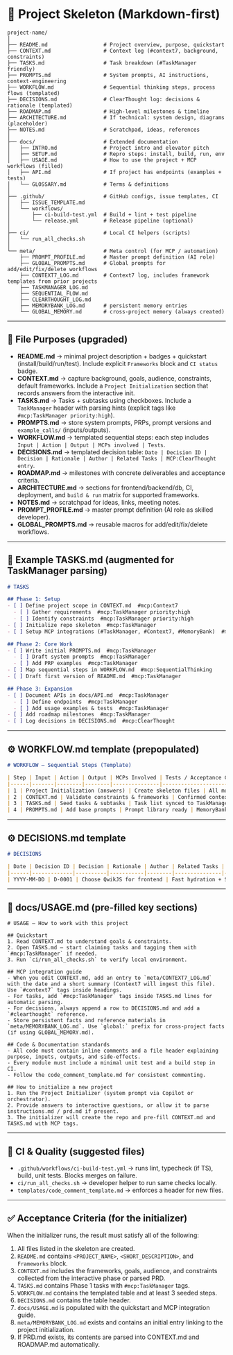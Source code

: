 # 📂 Project Skeleton (Markdown-first)

```
project-name/
│
├── README.md                  # Project overview, purpose, quickstart
├── CONTEXT.md                 # Context log (#context7, background, constraints)
├── TASKS.md                   # Task breakdown (#TaskManager friendly)
├── PROMPTS.md                 # System prompts, AI instructions, context-engineering
├── WORKFLOW.md                # Sequential thinking steps, process flows (templated)
├── DECISIONS.md               # ClearThought log: decisions & rationale (templated)
├── ROADMAP.md                 # High-level milestones & timeline
├── ARCHITECTURE.md            # If technical: system design, diagrams (placeholder)
├── NOTES.md                   # Scratchpad, ideas, references
│
├── docs/                      # Extended documentation
│   ├── INTRO.md               # Project intro and elevator pitch
│   ├── SETUP.md               # Repro steps: install, build, run, env
│   ├── USAGE.md               # How to use the project + MCP workflows (filled)
│   ├── API.md                 # If project has endpoints (examples + tests)
│   └── GLOSSARY.md            # Terms & definitions
│
├── .github/                   # GitHub configs, issue templates, CI
│   ├── ISSUE_TEMPLATE.md
│   └── workflows/
│       ├── ci-build-test.yml  # Build + lint + test pipeline
│       └── release.yml        # Release pipeline (optional)
│
├── ci/                        # Local CI helpers (scripts)
│   └── run_all_checks.sh
│
└── meta/                      # Meta control (for MCP / automation)
    ├── PROMPT_PROFILE.md      # Master prompt definition (AI role)
    ├── GLOBAL_PROMPTS.md      # Global prompts for add/edit/fix/delete workflows
    ├── CONTEXT7_LOG.md        # Context7 log, includes framework templates from prior projects
    ├── TASKMANAGER_LOG.md
    ├── SEQUENTIAL_FLOW.md
    ├── CLEARTHOUGHT_LOG.md
    ├── MEMORYBANK_LOG.md      # persistent memory entries
    └── GLOBAL_MEMORY.md       # cross-project memory (always created)
```

---

## 🔑 File Purposes (upgraded)

* **README.md** → minimal project description + badges + quickstart (install/build/run/test). Include explicit `Frameworks` block and `CI status` badge.
* **CONTEXT.md** → capture background, goals, audience, constraints, default frameworks. Include a `Project Initialization` section that records answers from the interactive init.
* **TASKS.md** → Tasks + subtasks using checkboxes. Include a `TaskManager` header with parsing hints (explicit tags like `#mcp:TaskManager priority:high`).
* **PROMPTS.md** → store system prompts, PRPs, prompt versions and `example_calls/` (inputs/outputs).
* **WORKFLOW\.md** → templated sequential steps: each step includes `Input | Action | Output | MCPs involved | Tests`.
* **DECISIONS.md** → templated decision table: `Date | Decision ID | Decision | Rationale | Author | Related Tasks | MCP:ClearThought entry`.
* **ROADMAP.md** → milestones with concrete deliverables and acceptance criteria.
* **ARCHITECTURE.md** → sections for frontend/backend/db, CI, deployment, and `build & run` matrix for supported frameworks.
* **NOTES.md** → scratchpad for ideas, links, meeting notes.
* **PROMPT\_PROFILE.md** → master prompt definition (AI role as skilled developer).
* **GLOBAL\_PROMPTS.md** → reusable macros for add/edit/fix/delete workflows.

---

## 📌 Example TASKS.md (augmented for TaskManager parsing)

```md
# TASKS

## Phase 1: Setup
- [ ] Define project scope in CONTEXT.md  #mcp:Context7
  - [ ] Gather requirements  #mcp:TaskManager priority:high
  - [ ] Identify constraints  #mcp:TaskManager priority:high
- [ ] Initialize repo skeleton  #mcp:TaskManager
- [ ] Setup MCP integrations (#TaskManager, #Context7, #MemoryBank)  #mcp:TaskManager

## Phase 2: Core Work
- [ ] Write initial PROMPTS.md  #mcp:TaskManager
  - [ ] Draft system prompts  #mcp:TaskManager
  - [ ] Add PRP examples  #mcp:TaskManager
- [ ] Map sequential steps in WORKFLOW.md  #mcp:SequentialThinking
- [ ] Draft first version of README.md  #mcp:TaskManager

## Phase 3: Expansion
- [ ] Document APIs in docs/API.md  #mcp:TaskManager
  - [ ] Define endpoints  #mcp:TaskManager
  - [ ] Add usage examples & tests  #mcp:TaskManager
- [ ] Add roadmap milestones  #mcp:TaskManager
- [ ] Log decisions in DECISIONS.md  #mcp:ClearThought
```

---

## ⚙️ WORKFLOW\.md template (prepopulated)

```md
# WORKFLOW — Sequential Steps (Template)

| Step | Input | Action | Output | MCPs Involved | Tests / Acceptance Criteria |
|------|-------|--------|--------|---------------|----------------------------|
| 1 | Project Initialization (answers) | Create skeleton files | All md files generated with placeholders | TaskManager, Context7 | Files exist; README contains project name |
| 2 | CONTEXT.md | Validate constraints & frameworks | Confirmed context | SequentialThinking, MemoryBank | CONTEXT.md contains Frameworks section |
| 3 | TASKS.md | Seed tasks & subtasks | Task list synced to TaskManager | TaskManager | Tasks appear in TaskManager UI |
| 4 | PROMPTS.md | Add base prompts | Prompt library ready | MemoryBank, ClearThought | Prompts pass static lint rules |
```

---

## ⚙️ DECISIONS.md template

```md
# DECISIONS

| Date | Decision ID | Decision | Rationale | Author | Related Tasks | ClearThought Log |
|------|-------------|----------|-----------|--------|---------------|------------------|
| YYYY-MM-DD | D-0001 | Choose QwikJS for frontend | Fast hydration + SSR needs | <name> | TASK-1 | #clearthought:entry-id |
```

---

## 📘 docs/USAGE.md (pre-filled key sections)

```
# USAGE — How to work with this project

## Quickstart
1. Read CONTEXT.md to understand goals & constraints.
2. Open TASKS.md — start claiming tasks and tagging them with `#mcp:TaskManager` if needed.
3. Run `ci/run_all_checks.sh` to verify local environment.

## MCP integration guide
- When you edit CONTEXT.md, add an entry to `meta/CONTEXT7_LOG.md` with the date and a short summary (Context7 will ingest this file). Use `#context7` tags inside headings.
- For tasks, add `#mcp:TaskManager` tags inside TASKS.md lines for automatic parsing.
- For decisions, always append a row to DECISIONS.md and add a `#clearthought` reference.
- Store persistent facts and reference materials in `meta/MEMORYBANK_LOG.md`. Use `global:` prefix for cross-project facts (if using GLOBAL_MEMORY.md).

## Code & Documentation standards
- All code must contain inline comments and a file header explaining purpose, inputs, outputs, and side-effects.
- Every module must include a minimal unit test and a build step in CI.
- Follow the code_comment_template.md for consistent commenting.

## How to initialize a new project
1. Run the Project Initializer (system prompt via Copilot or orchestrator). 
2. Provide answers to interactive questions, or allow it to parse instructions.md / prd.md if present.
3. The initializer will create the repo and pre-fill CONTEXT.md and TASKS.md with MCP tags.
```

---

## 🔁 CI & Quality (suggested files)

* `.github/workflows/ci-build-test.yml` → runs lint, typecheck (if TS), build, unit tests. Blocks merges on failure.
* `ci/run_all_checks.sh` → developer helper to run same checks locally.
* `templates/code_comment_template.md` → enforces a header for new files.

---

## ✅ Acceptance Criteria (for the initializer)

When the initializer runs, the result must satisfy all of the following:

1. All files listed in the skeleton are created.
2. `README.md` contains `<PROJECT_NAME>`, `<SHORT_DESCRIPTION>`, and `Frameworks` block.
3. `CONTEXT.md` includes the frameworks, goals, audience, and constraints collected from the interactive phase or parsed PRD.
4. `TASKS.md` contains Phase 1 tasks with `#mcp:TaskManager` tags.
5. `WORKFLOW.md` contains the templated table and at least 3 seeded steps.
6. `DECISIONS.md` contains the table header.
7. `docs/USAGE.md` is populated with the quickstart and MCP integration guide.
8. `meta/MEMORYBANK_LOG.md` exists and contains an initial entry linking to the project initialization.
9. If PRD.md exists, its contents are parsed into CONTEXT.md and ROADMAP.md automatically.
